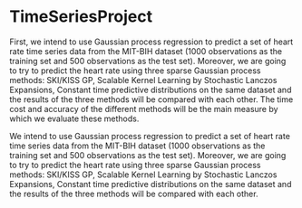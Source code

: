 # TimeSeriesProject

First, we intend to use Gaussian process regression to predict a set of heart rate time series data from the MIT-BIH dataset (1000 observations as the training set and 500 observations as the test set). 
Moreover, we are going to try to predict the heart rate using three sparse Gaussian process methods: SKI/KISS GP, Scalable Kernel Learning by Stochastic Lanczos Expansions, Constant time predictive distributions on the same dataset and the results of the three methods will be compared with each other. The time cost and accuracy of the different methods will be the main measure by which we evaluate these methods. 



We intend to use Gaussian process regression to predict a set of heart rate time series data from the MIT-BIH dataset (1000 observations as the training set and 500 observations as the test set). Moreover, we are going to try to predict the heart rate using three sparse Gaussian process methods: SKI/KISS GP, Scalable Kernel Learning by Stochastic Lanczos Expansions, Constant time predictive distributions on the same dataset and the results of the three methods will be compared with each other.
